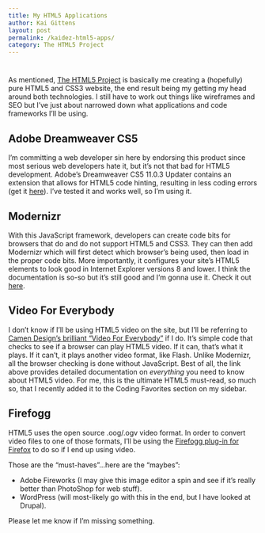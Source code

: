 ```yaml
---
title: My HTML5 Applications
author: Kai Gittens
layout: post
permalink: /kaidez-html5-apps/
category: The HTML5 Project
---
```

# 

As mentioned, [The HTML5 Project][1] is basically me creating a (hopefully) pure HTML5 and CSS3 website, the end result being my getting my head around both technologies. I still have to work out things like wireframes and SEO but I’ve just about narrowed down what applications and code frameworks I’ll be using.

 [1]: http://kaidez.com/html5-project/

## Adobe Dreamweaver CS5

I’m committing a web developer sin here by endorsing this product since most serious web developers hate it, but it’s not that bad for HTML5 development. Adobe’s Dreamweaver CS5 11.0.3 Updater contains an extension that allows for HTML5 code hinting, resulting in less coding errors (get it [here][2]). I’ve tested it and works well, so I’m using it.

 [2]: http://www.adobe.com/support/dreamweaver/downloads_updaters.html#dwcs5

## Modernizr

With this JavaScript framework, developers can create code bits for browsers that do and do not support HTML5 and CSS3. They can then add Modernizr which will first detect which browser’s being used, then load in the proper code bits. More importantly, it configures your site’s HTML5 elements to look good in Internet Explorer versions 8 and lower. I think the documentation is so-so but it’s still good and I’m gonna use it. Check it out [here][3].

 [3]: http://www.modernizr.com/

## Video For Everybody

I don’t know if I’ll be using HTML5 video on the site, but I’ll be referring to [Camen Design’s brilliant “Video For Everybody”][4] if I do. It’s simple code that checks to see if a browser can play HTML5 video. If it can, that’s what it plays. If it can’t, it plays another video format, like Flash. Unlike Modernizr, all the browser checking is done without JavaScript. Best of all, the link above provides detailed documentation on *everything* you need to know about HTML5 video. For me, this is the ultimate HTML5 must-read, so much so, that I recently added it to the Coding Favorites section on my sidebar.

 [4]: http://camendesign.com/code/video_for_everybody

## Firefogg

HTML5 uses the open source .oog/.ogv video format. In order to convert video files to one of those formats, I’ll be using the [Firefogg plug-in for Firefox][5] to do so if I end up using video.

 [5]: http://firefogg.org/

Those are the “must-haves”…here are the “maybes”:

*   Adobe Fireworks (I may give this image editor a spin and see if it’s really better than PhotoShop for web stuff).
*   WordPress (will most-likely go with this in the end, but I have looked at Drupal).

Please let me know if I’m missing something.